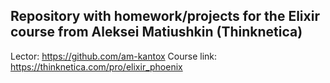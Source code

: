 ## Repository with homework/projects for the Elixir course from Aleksei Matiushkin (Thinknetica)

Lector: https://github.com/am-kantox
Course link: https://thinknetica.com/pro/elixir_phoenix
